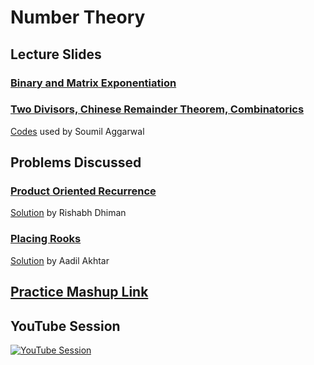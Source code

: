# Number Theory
## Lecture Slides
### [Binary and Matrix Exponentiation](https://ancc-iitd.github.io/competitive-programming-resources/SoCP21/Lec6_NumberTheory/Binary_and_Matrix_Exponentiation.pdf)
### [Two Divisors, Chinese Remainder Theorem, Combinatorics](https://ancc-iitd.github.io/competitive-programming-resources/SoCP21/Lec6_NumberTheory/SoCP_TwoDiv_CRT_Combi.pdf)
[Codes](https://ancc-iitd.github.io/competitive-programming-resources/SoCP21/Lec6_NumberTheory/SoCP_TwoDiv_CRT_Combi.cpp) used by Soumil Aggarwal
## Problems Discussed
### [Product Oriented Recurrence](https://codeforces.com/contest/1182/problem/E)
[Solution](https://ancc-iitd.github.io/competitive-programming-resources/SoCP21/Lec6_NumberTheory/1182E.cpp) by Rishabh Dhiman
### [Placing Rooks](https://codeforces.com/contest/1342/problem/E)
[Solution](https://ancc-iitd.github.io/competitive-programming-resources/SoCP21/Lec6_NumberTheory/1342E.cpp) by Aadil Akhtar

## [Practice Mashup Link](https://vjudge.net/contest/447881)

## YouTube Session
[![YouTube Session](https://img.youtube.com/vi/OaRRDOF5SfI/0.jpg)](https://www.youtube.com/watch?v=OaRRDOF5SfI)